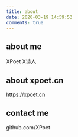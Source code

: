 ```yaml
---
title: about
date: 2020-03-19 14:59:53
comments: true
---
```

## about me
XPoet X诗人 

## about xpoet.cn
https://xpoet.cn

## contact me
github.com/XPoet

